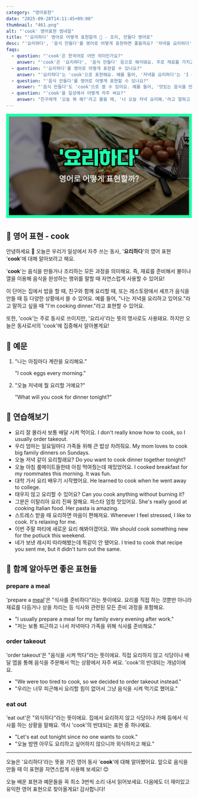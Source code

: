 ```yaml
---
category: "영어표현"
date: "2025-09-28T14:11:45+09:00"
thumbnail: "461.png"
alt: "'cook' 영어표현 썸네일"
title: "'요리하다' 영어로 어떻게 표현할까 🍳 - 조리, 만들다 영어로"
desc: "'요리하다', '음식 만들다'를 영어로 어떻게 표현하면 좋을까요? '저녁을 요리하다', '맛있는 음식을 만들다' 등을 영어로 표현하는 법을 배워봅시다. 다양한 예문을 통해서 연습하고 본인의 표현으로 만들어 보세요."
faqs:
  - question: "'cook'은 한국어로 어떤 의미인가요?"
    answer: "'cook'은 '요리하다', '음식 만들다' 등으로 해석돼요. 주로 재료를 가지고 음식을 만드는 행위를 말해요."
  - question: "'요리하다'를 영어로 어떻게 표현할 수 있나요?"
    answer: "'요리하다'는 'cook'으로 표현해요. 예를 들어, '저녁을 요리하다'는 'I cook dinner.'라고 해요."
  - question: "'음식 만들다'를 영어로 어떻게 표현할 수 있나요?"
    answer: "'음식 만들다'도 'cook'으로 쓸 수 있어요. 예를 들어, '맛있는 음식을 만들다'는 'I cook delicious food.'라고 해요."
  - question: "'cook'을 일상에서 어떻게 자주 써요?"
    answer: "친구에게 '오늘 뭐 해?'라고 물을 때, '나 오늘 저녁 요리해.'라고 말하고 싶으면 'I'm cooking dinner today.'라고 해요."
---
```


!['cook' 영어표현](./461.png)

## 🌟 영어 표현 - cook

안녕하세요 👋 오늘은 우리가 일상에서 자주 쓰는 동사, '**요리하다**'의 영어 표현 '**cook**'에 대해 알아보려고 해요.

'**cook**'는 음식을 만들거나 조리하는 모든 과정을 의미해요. 즉, 재료를 준비해서 불이나 열을 이용해 음식을 완성하는 행위를 말할 때 자연스럽게 사용할 수 있어요!

이 단어는 집에서 밥을 할 때, 친구와 함께 요리할 때, 또는 레스토랑에서 셰프가 음식을 만들 때 등 다양한 상황에서 쓸 수 있어요. 예를 들어, "나는 저녁을 요리하고 있어요."라고 말하고 싶을 때 "I'm cooking dinner."라고 표현할 수 있어요.

또한, 'cook'는 주로 동사로 쓰이지만, '요리사'라는 뜻의 명사로도 사용돼요. 하지만 오늘은 동사로서의 'cook'에 집중해서 알아볼게요!

## 📖 예문

1. "나는 아침마다 계란을 요리해요."

   "I cook eggs every morning."

2. "오늘 저녁에 뭘 요리할 거예요?"

   "What will you cook for dinner tonight?"

## 💬 연습해보기

<ul data-interactive-list>

  <li data-interactive-item>
    <span data-toggler>요리 잘 몰라서 보통 배달 시켜 먹어요.</span>
    <span data-answer>I don't really know how to cook, so I usually order takeout.</span>
  </li>

  <li data-interactive-item>
    <span data-toggler>우리 엄마는 일요일마다 가족들 위해 큰 밥상 차려줘요.</span>
    <span data-answer>My mom loves to cook big family dinners on Sundays.</span>
  </li>

  <li data-interactive-item>
    <span data-toggler>오늘 저녁 같이 요리할래요?</span>
    <span data-answer>Do you want to cook dinner together tonight?</span>
  </li>

  <li data-interactive-item>
    <span data-toggler>오늘 아침 룸메이트들한테 아침 먹여줬는데 재밌었어요.</span>
    <span data-answer>I cooked breakfast for my roommates this morning. It was fun.</span>
  </li>

  <li data-interactive-item>
    <span data-toggler>대학 가서 요리 배우기 시작했어요.</span>
    <span data-answer>He learned to cook when he went away to college.</span>
  </li>

  <li data-interactive-item>
    <span data-toggler>태우지 않고 요리할 수 있어요?</span>
    <span data-answer>Can you cook anything without burning it?</span>
  </li>

  <li data-interactive-item>
    <span data-toggler>그분은 이탈리아 요리 진짜 잘해요. 파스타 엄청 맛있어요.</span>
    <span data-answer>She's really good at cooking Italian food. Her pasta is amazing.</span>
  </li>

  <li data-interactive-item>
    <span data-toggler>스트레스 받을 때 요리하면 마음이 편해져요.</span>
    <span data-answer>Whenever I feel stressed, I like to cook. It's relaxing for me.</span>
  </li>

  <li data-interactive-item>
    <span data-toggler>이번 주말 파티에 새로운 요리 해봐야겠어요.</span>
    <span data-answer>We should cook something new for the potluck this weekend.</span>
  </li>

  <li data-interactive-item>
    <span data-toggler>네가 보낸 레시피 따라해봤는데 똑같이 안 됐어요.</span>
    <span data-answer>I tried to cook that recipe you sent me, but it didn't turn out the same.</span>
  </li>

</ul>

## 🤝 함께 알아두면 좋은 표현들

### prepare a meal

'prepare a [meal](/blog/in-english/528.meal/)'은 "식사를 준비하다"라는 뜻이에요. 요리를 직접 하는 것뿐만 아니라 재료를 다듬거나 상을 차리는 등 식사와 관련된 모든 준비 과정을 포함해요.

- "I usually prepare a meal for my family every evening after work."
- "저는 보통 퇴근하고 나서 저녁마다 가족을 위해 식사를 준비해요."

### order takeout

'order takeout'은 "음식을 시켜 먹다"라는 뜻이에요. 직접 요리하지 않고 식당이나 배달 앱을 통해 음식을 주문해서 먹는 상황에서 자주 써요. 'cook'의 반대되는 개념이에요.

- "We were too tired to cook, so we decided to order takeout instead."
- "우리는 너무 피곤해서 요리할 힘이 없어서 그냥 음식을 시켜 먹기로 했어요."

### eat out

'eat out'은 "외식하다"라는 뜻이에요. 집에서 요리하지 않고 식당이나 카페 등에서 식사를 하는 상황을 말해요. 역시 'cook'의 반대되는 표현 중 하나예요.

- "Let's eat out tonight since no one wants to cook."
- "오늘 밤엔 아무도 요리하고 싶어하지 않으니까 외식하자고 해요."

---

오늘은 '요리하다'라는 뜻을 가진 영어 동사 '**cook**'에 대해 알아봤어요. 앞으로 음식을 만들 때 이 표현을 자연스럽게 사용해 보세요! 😊

오늘 배운 표현과 예문들을 꼭 최소 3번씩 소리 내서 읽어보세요. 다음에도 더 재미있고 유익한 영어 표현으로 찾아올게요! 감사합니다!
